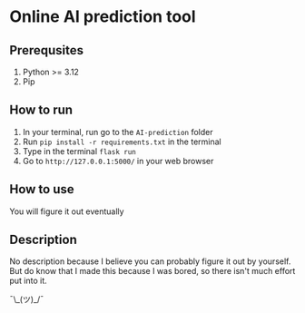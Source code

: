 # Online AI prediction tool

## Prerequsites

1. Python >= 3.12
2. Pip

## How to run

1. In your terminal, run go to the `AI-prediction` folder
2. Run `pip install -r requirements.txt` in the terminal
3. Type in the terminal `flask run`
4. Go to `http://127.0.0.1:5000/` in your web browser

## How to use

You will figure it out eventually

## Description

No description because I believe you can probably figure it out by yourself. But do know that I made this because I was bored, so there isn't much effort put into it.

¯\\_(ツ)\_/¯
